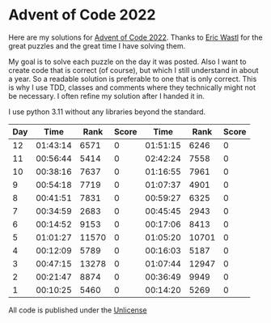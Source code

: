 # Advent of Code 2022

Here are my solutions for [Advent of Code 2022](https://adventofcode.com/2022). Thanks to [Eric Wastl](http://was.tl) for the great puzzles and the great time I have solving them.

My goal is to solve each puzzle on the day it was posted. Also I want to create code that is correct (of course), but which I still understand in about a year. So a readable solution is preferable to one that is only correct. This is why I use TDD, classes and comments where they technically might not be necessary. I often refine my solution after I handed it in.

I use python 3.11 without any libraries beyond the standard.

| Day | Time      | Rank  | Score | Time     | Rank  | Score |
| --- | --------- | ----- | ----- | -------- | ----- | ----- |
| 12  | 01:43:14  |  6571 |     0 | 01:51:15 |  6246 |     0 |
| 11  | 00:56:44  |  5414 |     0 | 02:42:24 |  7558 |     0 |
| 10  | 00:38:16  |  7637 |     0 | 01:16:55 |  7961 |     0 |
|  9  | 00:54:18  |  7719 |     0 | 01:07:37 |  4901 |     0 |
|  8  | 00:41:51  |  7831 |     0 | 00:59:27 |  6325 |     0 |
|  7  | 00:34:59  |  2683 |     0 | 00:45:45 |  2943 |     0 |
|  6  | 00:14:52  |  9153 |     0 | 00:17:06 |  8413 |     0 |
|  5  | 01:01:27  | 11570 |     0 | 01:05:20 | 10701 |     0 |
|  4  | 00:12:09  |  5789 |     0 | 00:16:03 |  5187 |     0 |
|  3  | 00:47:15  | 13278 |     0 | 01:07:44 | 12947 |     0 |
|  2  | 00:21:47  |  8874 |     0 | 00:36:49 |  9949 |     0 |
|  1  | 00:10:25  |  5460 |     0 | 00:14:20 |  5269 |     0 |

All code is published under the [Unlicense](https://unlicense.org/)